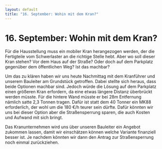 ```yaml
---
layout: default
title: "16. September: Wohin mit dem Kran?"
---
```


# 16. September: Wohin mit dem Kran?

Für die Hausstellung muss ein mobiler Kran herangezogen werden, der die Fertigteile vom Schwerlaster an die richtige Stelle hebt. Aber wo soll dieser Kran stehen? Vor dem Haus auf der Straße? Oder doch auf dem Parkplatz gegenüber dem öffentlichen Weg? Ist das machbar?

Um das zu klären haben wir uns heute Nachmittag mit dem Kranführer und unserem Bauleiter am Grundstück getroffen. Dabei stellte sich heraus, dass beide Optionen machbar sind. Jedoch würde die Lösung auf dem Parkplatz einen größeren Kran erfordern, da eine etwas längere Distanz überbrückt werden müsste. Für die hintere Wand müsste er bei 28m Entfernung nämlich satte 2,3 Tonnen tragen. Dafür ist statt dem 40 Tonner ein MK88 erforderlich, der wohl um die 180 €/h teurer sein dürfte. Dafür könnten wir uns bei dieser Option aber die Straßensperrung sparen, die auch Kosten und Aufwand mit sich bringt.

Das Kranunternehmen wird uns über unseren Bauleiter ein Angebot zukommen lassen, damit wir einschätzen können welche Variante finanziell besser ist. Je nachdem könnten wir dann den Antrag zur Straßensperrung noch einmal zurückziehen.
